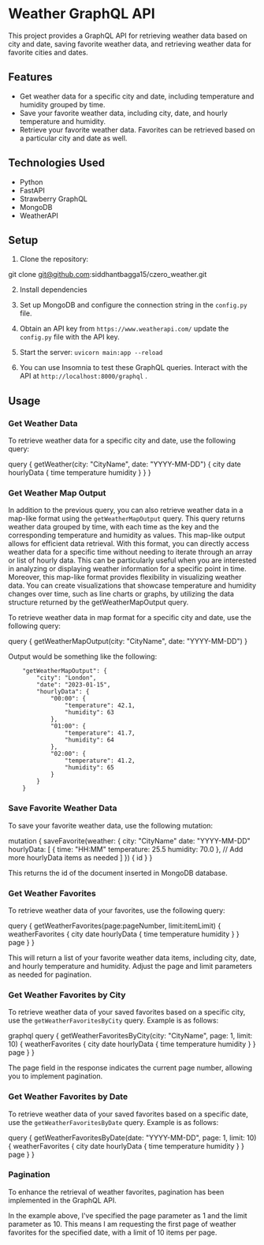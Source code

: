 # Weather GraphQL API

This project provides a GraphQL API for retrieving weather data based on city and date, saving favorite weather data, and retrieving weather data for favorite cities and dates.

## Features

- Get weather data for a specific city and date, including temperature and humidity grouped by time.
- Save your favorite weather data, including city, date, and hourly temperature and humidity.
- Retrieve your favorite weather data. Favorites can be retrieved based on a particular city and date as well. 

## Technologies Used

- Python
- FastAPI
- Strawberry GraphQL
- MongoDB
- WeatherAPI

## Setup

1. Clone the repository:

git clone git@github.com:siddhantbagga15/czero_weather.git

2. Install dependencies

3. Set up MongoDB and configure the connection string in the `config.py` file.

4. Obtain an API key from `https://www.weatherapi.com/` update the `config.py` file with the API key.

5. Start the server: `uvicorn main:app --reload`

6. You can use Insomnia to test these GraphQL queries. Interact with the API at `http://localhost:8000/graphql` .

## Usage

### Get Weather Data

To retrieve weather data for a specific city and date, use the following query:

query {
  getWeather(city: "CityName", date: "YYYY-MM-DD") {
    city
    date
    hourlyData {
      time
      temperature
      humidity
    }
  }
}

### Get Weather Map Output

In addition to the previous query, you can also retrieve weather data in a map-like format using the `getWeatherMapOutput` query. This query returns weather data grouped by time, with each time as the key and the corresponding temperature and humidity as values. This map-like output allows for efficient data retrieval. With this format, you can directly access weather data for a specific time without needing to iterate through an array or list of hourly data. This can be particularly useful when you are interested in analyzing or displaying weather information for a specific point in time. Moreover, this map-like format provides flexibility in visualizing weather data. You can create visualizations that showcase temperature and humidity changes over time, such as line charts or graphs, by utilizing the data structure returned by the getWeatherMapOutput query.

To retrieve weather data in map format for a specific city and date, use the following query:

query {
  getWeatherMapOutput(city: "CityName", date: "YYYY-MM-DD")
}

Output would be something like the following:

		"getWeatherMapOutput": {
			"city": "London",
			"date": "2023-01-15",
			"hourlyData": {
				"00:00": {
					"temperature": 42.1,
					"humidity": 63
				},
				"01:00": {
					"temperature": 41.7,
					"humidity": 64
				},
				"02:00": {
					"temperature": 41.2,
					"humidity": 65
				}
            }
        }

### Save Favorite Weather Data

To save your favorite weather data, use the following mutation:

mutation {
  saveFavorite(weather: {
    city: "CityName"
    date: "YYYY-MM-DD"
    hourlyData: [
      {
        time: "HH:MM"
        temperature: 25.5
        humidity: 70.0
      },
      // Add more hourlyData items as needed
    ]
  }) {
    id
  }
}

This returns the id of the document inserted in MongoDB database. 

### Get Weather Favorites

To retrieve weather data of your favorites, use the following query:

query {
  getWeatherFavorites(page:pageNumber, limit:itemLimit) {
    weatherFavorites {
      city
      date
      hourlyData {
        time
        temperature
        humidity
      }
    }
    page
  }
}

This will return a list of your favorite weather data items, including city, date, and hourly temperature and humidity. Adjust the page and limit parameters as needed for pagination.

### Get Weather Favorites by City

To retrieve weather data of your saved favorites based on a specific city, use the `getWeatherFavoritesByCity` query. Example is as follows:

graphql
query {
  getWeatherFavoritesByCity(city: "CityName", page: 1, limit: 10) {
    weatherFavorites {
      city
      date
      hourlyData {
        time
        temperature
        humidity
      }
    }
    page
  }
}

The page field in the response indicates the current page number, allowing you to implement pagination.

### Get Weather Favorites by Date

To retrieve weather data of your saved favorites based on a specific date, use the `getWeatherFavoritesByDate` query. Example is as follows:

query {
  getWeatherFavoritesByDate(date: "YYYY-MM-DD", page: 1, limit: 10) {
    weatherFavorites {
      city
      date
      hourlyData {
        time
        temperature
        humidity
      }
    }
    page
  }
}

### Pagination

To enhance the retrieval of weather favorites, pagination has been implemented in the GraphQL API.

In the example above, I've specified the page parameter as 1 and the limit parameter as 10. This means I am requesting the first page of weather favorites for the specified date, with a limit of 10 items per page.